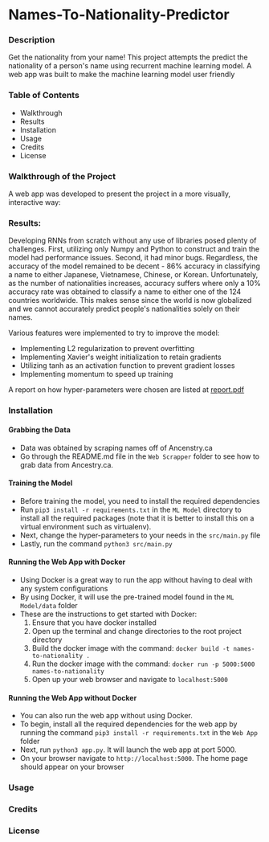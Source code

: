# Names-To-Nationality-Predictor

### Description
Get the nationality from your name! This project attempts the predict the nationality of a person's name using recurrent machine learning model. A web app was built to make the machine learning model user friendly

### Table of Contents
- Walkthrough
- Results
- Installation
- Usage
- Credits
- License

### Walkthrough of the Project
A web app was developed to present the project in a more visually, interactive way:

### Results:
Developing RNNs from scratch without any use of libraries posed plenty of challenges. First, utilizing only Numpy and Python to construct and train the model had performance issues. Second, it had minor bugs. Regardless, the accuracy of the model remained to be decent - 86% accuracy in classifying a name to either Japanese, Vietnamese, Chinese, or Korean. Unfortunately, as the number of nationalities increases, accuracy suffers where only a 10% accuracy rate was obtained to classify a name to either one of the 124 countries worldwide. This makes sense since the world is now globalized and we cannot accurately predict people's nationalities solely on their names.

Various features were implemented to try to improve the model:
- Implementing L2 regularization to prevent overfitting
- Implementing Xavier's weight initialization to retain gradients
- Utilizing tanh as an activation function to prevent gradient losses
- Implementing momentum to speed up training

A report on how hyper-parameters were chosen are listed at [report.pdf](https://github.com/EKarton/Names-To-Nationality-Predictor/blob/master/ML%20Model/docs/Names%20to%20Nationality%20Hyperparameter%20Search.pdf)

### Installation

#### Grabbing the Data
- Data was obtained by scraping names off of Ancenstry.ca
- Go through the README.md file in the ```Web Scrapper``` folder to see how to grab data from Ancestry.ca.

#### Training the Model
- Before training the model, you need to install the required dependencies
- Run ```pip3 install -r requirements.txt``` in the ```ML Model``` directory to install all the required packages (note that it is better to install this on a virtual environment such as virtualenv).
- Next, change the hyper-parameters to your needs in the ```src/main.py``` file
- Lastly, run the command ```python3 src/main.py```

#### Running the Web App with Docker
- Using Docker is a great way to run the app without having to deal with any system configurations
- By using Docker, it will use the pre-trained model found in the ```ML Model/data``` folder
- These are the instructions to get started with Docker:
	1. Ensure that you have docker installed
	2. Open up the terminal and change directories to the root project directory
	3. Build the docker image with the command:
		```docker build -t names-to-nationality .```
	4. Run the docker image with the command:
		```docker run -p 5000:5000 names-to-nationality```
	5. Open up your web browser and navigate to ```localhost:5000```

#### Running the Web App without Docker
- You can also run the web app without using Docker.
- To begin, install all the required dependencies for the web app by running the command ```pip3 install -r requirements.txt``` in the ```Web App``` folder
- Next, run ```python3 app.py```. It will launch the web app at port 5000.
- On your browser navigate to ```http://localhost:5000```. The home page should appear on your browser

### Usage

### Credits

### License
